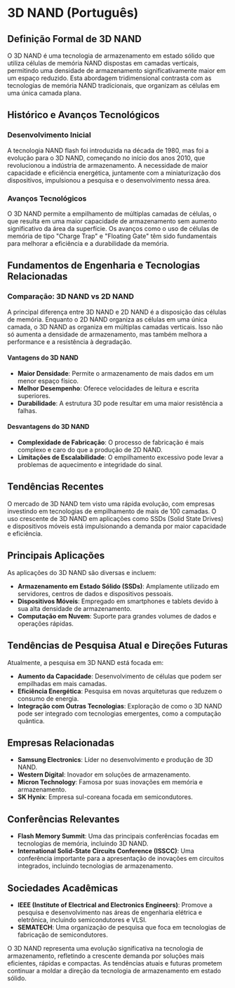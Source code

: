 # 3D NAND (Português)

## Definição Formal de 3D NAND

O 3D NAND é uma tecnologia de armazenamento em estado sólido que utiliza células de memória NAND dispostas em camadas verticais, permitindo uma densidade de armazenamento significativamente maior em um espaço reduzido. Esta abordagem tridimensional contrasta com as tecnologias de memória NAND tradicionais, que organizam as células em uma única camada plana.

## Histórico e Avanços Tecnológicos

### Desenvolvimento Inicial

A tecnologia NAND flash foi introduzida na década de 1980, mas foi a evolução para o 3D NAND, começando no início dos anos 2010, que revolucionou a indústria de armazenamento. A necessidade de maior capacidade e eficiência energética, juntamente com a miniaturização dos dispositivos, impulsionou a pesquisa e o desenvolvimento nessa área.

### Avanços Tecnológicos

O 3D NAND permite a empilhamento de múltiplas camadas de células, o que resulta em uma maior capacidade de armazenamento sem aumento significativo da área da superfície. Os avanços como o uso de células de memória de tipo "Charge Trap" e "Floating Gate" têm sido fundamentais para melhorar a eficiência e a durabilidade da memória.

## Fundamentos de Engenharia e Tecnologias Relacionadas

### Comparação: 3D NAND vs 2D NAND

A principal diferença entre 3D NAND e 2D NAND é a disposição das células de memória. Enquanto o 2D NAND organiza as células em uma única camada, o 3D NAND as organiza em múltiplas camadas verticais. Isso não só aumenta a densidade de armazenamento, mas também melhora a performance e a resistência à degradação.

#### Vantagens do 3D NAND

- **Maior Densidade**: Permite o armazenamento de mais dados em um menor espaço físico.
- **Melhor Desempenho**: Oferece velocidades de leitura e escrita superiores.
- **Durabilidade**: A estrutura 3D pode resultar em uma maior resistência a falhas.

#### Desvantagens do 3D NAND

- **Complexidade de Fabricação**: O processo de fabricação é mais complexo e caro do que a produção de 2D NAND.
- **Limitações de Escalabilidade**: O empilhamento excessivo pode levar a problemas de aquecimento e integridade do sinal.

## Tendências Recentes

O mercado de 3D NAND tem visto uma rápida evolução, com empresas investindo em tecnologias de empilhamento de mais de 100 camadas. O uso crescente de 3D NAND em aplicações como SSDs (Solid State Drives) e dispositivos móveis está impulsionando a demanda por maior capacidade e eficiência.

## Principais Aplicações

As aplicações do 3D NAND são diversas e incluem:

- **Armazenamento em Estado Sólido (SSDs)**: Amplamente utilizado em servidores, centros de dados e dispositivos pessoais.
- **Dispositivos Móveis**: Empregado em smartphones e tablets devido à sua alta densidade de armazenamento.
- **Computação em Nuvem**: Suporte para grandes volumes de dados e operações rápidas.

## Tendências de Pesquisa Atual e Direções Futuras

Atualmente, a pesquisa em 3D NAND está focada em:

- **Aumento da Capacidade**: Desenvolvimento de células que podem ser empilhadas em mais camadas.
- **Eficiência Energética**: Pesquisa em novas arquiteturas que reduzem o consumo de energia.
- **Integração com Outras Tecnologias**: Exploração de como o 3D NAND pode ser integrado com tecnologias emergentes, como a computação quântica.

## Empresas Relacionadas

- **Samsung Electronics**: Líder no desenvolvimento e produção de 3D NAND.
- **Western Digital**: Inovador em soluções de armazenamento.
- **Micron Technology**: Famosa por suas inovações em memória e armazenamento.
- **SK Hynix**: Empresa sul-coreana focada em semicondutores.

## Conferências Relevantes

- **Flash Memory Summit**: Uma das principais conferências focadas em tecnologias de memória, incluindo 3D NAND.
- **International Solid-State Circuits Conference (ISSCC)**: Uma conferência importante para a apresentação de inovações em circuitos integrados, incluindo tecnologias de armazenamento.

## Sociedades Acadêmicas

- **IEEE (Institute of Electrical and Electronics Engineers)**: Promove a pesquisa e desenvolvimento nas áreas de engenharia elétrica e eletrônica, incluindo semicondutores e VLSI.
- **SEMATECH**: Uma organização de pesquisa que foca em tecnologias de fabricação de semicondutores.

O 3D NAND representa uma evolução significativa na tecnologia de armazenamento, refletindo a crescente demanda por soluções mais eficientes, rápidas e compactas. As tendências atuais e futuras prometem continuar a moldar a direção da tecnologia de armazenamento em estado sólido.